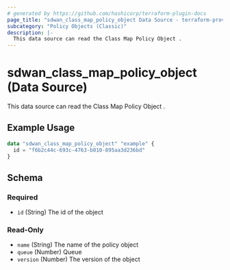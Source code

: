 ```yaml
---
# generated by https://github.com/hashicorp/terraform-plugin-docs
page_title: "sdwan_class_map_policy_object Data Source - terraform-provider-sdwan"
subcategory: "Policy Objects (Classic)"
description: |-
  This data source can read the Class Map Policy Object .
---
```


# sdwan_class_map_policy_object (Data Source)

This data source can read the Class Map Policy Object .

## Example Usage

```terraform
data "sdwan_class_map_policy_object" "example" {
  id = "f6b2c44c-693c-4763-b010-895aa3d236bd"
}
```

<!-- schema generated by tfplugindocs -->
## Schema

### Required

- `id` (String) The id of the object

### Read-Only

- `name` (String) The name of the policy object
- `queue` (Number) Queue
- `version` (Number) The version of the object

